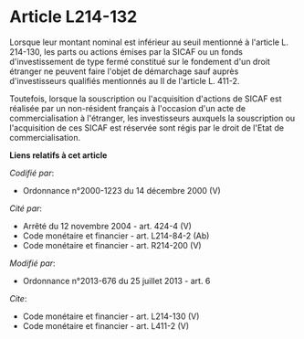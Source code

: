 # Article L214-132

Lorsque leur montant nominal est inférieur au seuil mentionné à l'article L. 214-130, les parts ou actions émises par la
SICAF ou un fonds d'investissement de type fermé constitué sur le fondement d'un droit étranger ne peuvent faire l'objet de
démarchage sauf auprès d'investisseurs qualifiés mentionnés au II de l'article L. 411-2.

Toutefois, lorsque la souscription ou l'acquisition d'actions de SICAF est réalisée par un non-résident français à l'occasion
d'un acte de commercialisation à l'étranger, les investisseurs auxquels la souscription ou l'acquisition de ces SICAF est
réservée sont régis par le droit de l'Etat de commercialisation.

**Liens relatifs à cet article**

_Codifié par_:

  - Ordonnance n°2000-1223 du 14 décembre 2000 (V)

_Cité par_:

  - Arrêté du 12 novembre 2004 - art. 424-4 (V)
  - Code monétaire et financier - art. L214-84-2 (Ab)
  - Code monétaire et financier - art. R214-200 (V)

_Modifié par_:

  - Ordonnance n°2013-676 du 25 juillet 2013 - art. 6

_Cite_:

  - Code monétaire et financier - art. L214-130 (V)
  - Code monétaire et financier - art. L411-2 (V)
